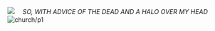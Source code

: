 ![](https://files.catbox.moe/q3x5ca.gif) 　*SO, WITH ADVICE OF THE DEAD AND A HALO OVER MY HEAD*
![church/p1](https://files.catbox.moe/3r500w.gif)




